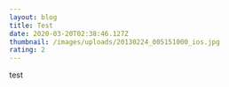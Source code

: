 ```yaml
---
layout: blog
title: Test
date: 2020-03-20T02:38:46.127Z
thumbnail: /images/uploads/20130224_005151000_ios.jpg
rating: 2
---
```

test